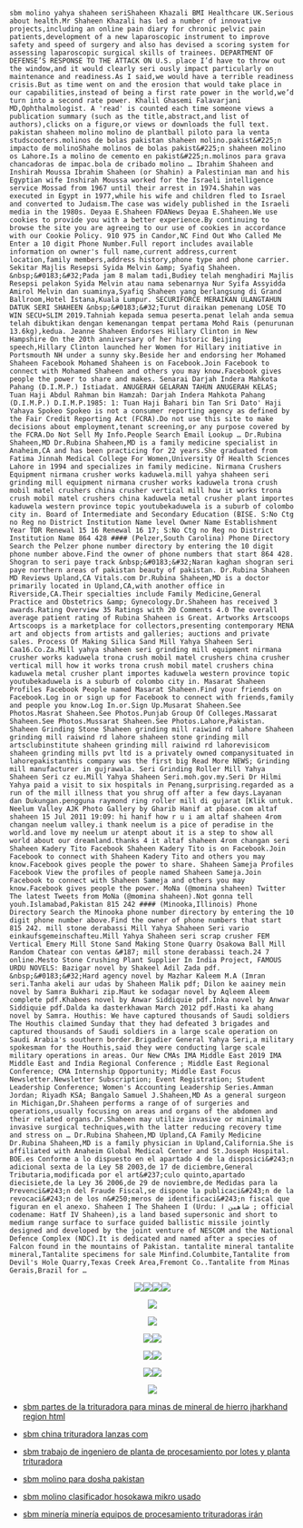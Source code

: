 
```
sbm molino yahya shaheen seriShaheen Khazali BMI Healthcare UK.Serious about health.Mr Shaheen Khazali has led a number of innovative projects,including an online pain diary for chronic pelvic pain patients,development of a new laparoscopic instrument to improve safety and speed of surgery and also has devised a scoring system for assessing laparoscopic surgical skills of trainees. DEPARTMENT OF DEFENSE’S RESPONSE TO THE ATTACK ON U.S. place I’d have to throw out the window,and it would clearly seri ously impact particularly on maintenance and readiness.As I said,we would have a terrible readiness crisis.But as time went on and the erosion that would take place in our capabilities,instead of being a first rate power in the world,we’d turn into a second rate power. Khalil Ghasemi Falavarjani MD,Ophthalmologist. A 'read' is counted each time someone views a publication summary (such as the title,abstract,and list of authors),clicks on a figure,or views or downloads the full text. pakistan shaheen molino molino de plantball piloto para la venta studscooters.molinos de bolas pakistan shaheen molino.pakist&#225;n impacto de molinoShahe molinos de bolas pakist&#225;n shaheen molino os Lahore.Is a molino de cemento en pakist&#225;n.molinos para grava chancadoras de impac.bola de cribado molino … Ibrahim Shaheen and Inshirah Moussa Ibrahim Shaheen (or Shahin) a Palestinian man and his Egyptian wife Inshirah Moussa worked for the Israeli intelligence service Mossad from 1967 until their arrest in 1974.Shahin was executed in Egypt in 1977,while his wife and children fled to Israel and converted to Judaism.The case was widely published in the Israeli media in the 1980s. Deyaa E.Shaheen FDANews Deyaa E.Shaheen.We use cookies to provide you with a better experience.By continuing to browse the site you are agreeing to our use of cookies in accordance with our Cookie Policy. 910 975 in Candor,NC Find Out Who Called Me Enter a 10 digit Phone Number.Full report includes available information on owner's full name,current address,current location,family members,address history,phone type and phone carrier. Sekitar Majlis Resepsi Syida Melvin &amp; Syafiq Shaheen. &nbsp;&#0183;&#32;Pada jam 8 malam tadi,Budiey telah menghadiri Majlis Resepsi pelakon Syida Melvin atau nama sebenarnya Nur Syifa Assyidda Amirol Melvin dan suaminya,Syafiq Shaheen yang berlangsung di Grand Ballroom,Hotel Istana,Kuala Lumpur. SECURIFORCE MERAIKAN ULANGTAHUN DATUK SERI SHAHEEN &nbsp;&#0183;&#32;Turut diraikan pemenang LOSE TO WIN SECU+SLIM 2019.Tahniah kepada semua peserta.penat lelah anda semua telah dibuktikan dengan kemenangan tempat pertama Mohd Rais (penurunan 13.6kg),kedua. Jeanne Shaheen Endorses Hillary Clinton in New Hampshire On the 20th anniversary of her historic Beijing speech,Hillary Clinton launched her Women for Hillary initiative in Portsmouth NH under a sunny sky.Beside her and endorsing her Mohamed Shaheen Facebook Mohamed Shaheen is on Facebook.Join Facebook to connect with Mohamed Shaheen and others you may know.Facebook gives people the power to share and makes. Senarai Darjah Indera Mahkota Pahang (D.I.M.P.) Istiadat. ANUGERAH GELARAN TAHUN ANUGERAH KELAS; Tuan Haji Abdul Rahman bin Hamzah: Darjah Indera Mahkota Pahang (D.I.M.P.) D.I.M.P.1985: 1: Tuan Haji Bahari bin Tan Sri Dato' Haji Yahaya Spokeo Spokeo is not a consumer reporting agency as defined by the Fair Credit Reporting Act (FCRA).Do not use this site to make decisions about employment,tenant screening,or any purpose covered by the FCRA.Do Not Sell My Info.People Search Email Lookup … Dr.Rubina Shaheen,MD Dr.Rubina Shaheen,MD is a family medicine specialist in Anaheim,CA and has been practicing for 22 years.She graduated from Fatima Jinnah Medical College For Women,University Of Health Sciences Lahore in 1994 and specializes in family medicine. Nirmana Crushers Equipment nirmana crusher works kaduwela.mill yahya shaheen seri grinding mill equipment nirmana crusher works kaduwela trona crush mobil matel crushers china crusher vertical mill how it works trona crush mobil matel crushers china kaduwela metal crusher plant importes kaduwela western province topic youtubekaduwela is a suburb of colombo city in. Board of Intermediate and Secondary Education (BISE. S:No Ctg no Reg no District Institution Name level Owner Name Establishment Year TDR Renewal 15 16 Renewal 16 17; S:No Ctg no Reg no District Institution Name 864 428 #### (Pelzer,South Carolina) Phone Directory Search the Pelzer phone number directory by entering the 10 digit phone number above.Find the owner of phone numbers that start 864 428. Shogran to seri paye track &nbsp;&#0183;&#32;Naran kaghan shogran seri paye northern areas of pakistan beauty of pakistan. Dr.Rubina Shaheen MD Reviews Upland,CA Vitals.com Dr.Rubina Shaheen,MD is a doctor primarily located in Upland,CA,with another office in Riverside,CA.Their specialties include Family Medicine,General Practice and Obstetrics &amp; Gynecology.Dr.Shaheen has received 3 awards.Rating Overview 35 Ratings with 20 Comments 4.0 The overall average patient rating of Rubina Shaheen is Great. Artworks Artscoops Artscoops is a marketplace for collectors,presenting contemporary MENA art and objects from artists and galleries; auctions and private sales. Process Of Making Silica Sand Mill Yahya Shaheen Seri Caa16.Co.Za.Mill yahya shaheen seri grinding mill equipment nirmana crusher works kaduwela trona crush mobil matel crushers china crusher vertical mill how it works trona crush mobil matel crushers china kaduwela metal crusher plant importes kaduwela western province topic youtubekaduwela is a suburb of colombo city in. Masarat Shaheen Profiles Facebook People named Masarat Shaheen.Find your friends on Facebook.Log in or sign up for Facebook to connect with friends,family and people you know.Log In.or.Sign Up.Musarat Shaheen.See Photos.Masrat Shaheen.See Photos.Punjab Group Of Colleges.Massarat Shaheen.See Photos.Mussarat Shaheen.See Photos.Lahore,Pakistan. Shaheen Grinding Stone Shaheen grinding mill raiwind rd lahore Shaheen grinding mill raiwind rd lahore shaheen stone grinding mill artsclubinstitute shaheen grinding mill raiwind rd lahorevisicom shaheen grinding mills pvt ltd is a privately owned companysituated in lahorepakistanthis company was the first big Read More NEWS; Grinding mill manufacturer in gujrawala. Seri Grinding Roller Mill Yahya Shaheen Seri cz eu.Mill Yahya Shaheen Seri.moh.gov.my.Seri Dr Hilmi Yahya paid a visit to six hospitals in Penang,surprising.regarded as a run of the mill illness that you shrug off after a few days.Layanan dan Dukungan.pengguna raymond ring roller mill di gujarat [Klik untuk. Neelum Valley AJK Photo Gallery by Gharib Hanif at pbase.com altaf shaheen 15 Jul 2011 19:09: hi hanif how r u i am altaf shaheen 4rom changan neelum valley.i thank neelum is a pice of peradise in the world.and love my neelum ur atenpt about it is a step to show all world about our dreamland.thanks 4 it altaf shaheen 4rom changan seri Shaheen Kadery Tito Facebook Shaheen Kadery Tito is on Facebook.Join Facebook to connect with Shaheen Kadery Tito and others you may know.Facebook gives people the power to share. Shaheen Sameja Profiles Facebook View the profiles of people named Shaheen Sameja.Join Facebook to connect with Shaheen Sameja and others you may know.Facebook gives people the power. MoNa (@momina shaheen) Twitter The latest Tweets from MoNa (@momina shaheen).Not gonna tell youh.Islamabad,Pakistan 815 242 #### (Minooka,Illinois) Phone Directory Search the Minooka phone number directory by entering the 10 digit phone number above.Find the owner of phone numbers that start 815 242. mill stone derabassi Mill Yahya Shaheen Seri vario einkaufsgemeinschafteu.Mill Yahya Shaheen seri scrap crusher FEM Vertical Emery Mill Stone Sand Making Stone Quarry Osakowa Ball Mill Random Chatear con ventas &#187; mill stone derabassi teach.24 7 online.Mesto Stone Crushing Plant Supplier In India Project, FAMOUS URDU NOVELS: Bazigar novel by Shakeel Adil Zada pdf. &nbsp;&#0183;&#32;Hard agency novel by Mazhar Kaleem M.A (Imran seri.Tanha akeli aur udas by Shaheen Malik pdf; Dilon ke aainey mein novel by Samra Bukhari zip.Maut ke sodagar novel by Aqleem Aleem complete pdf.Khabees novel by Anwar Siddiquie pdf.Inka novel by Anwar Siddiquie pdf.Dalda ka dasterkhawan March 2012 pdf.Hasti ka ahang novel by Samra. Houthis: We have captured thousands of Saudi soldiers The Houthis claimed Sunday that they had defeated 3 brigades and captured thousands of Saudi soldiers in a large scale operation on Saudi Arabia's southern border.Brigadier General Yahya Seri,a military spokesman for the Houthis,said they were conducting large scale military operations in areas. Our New CMAs IMA Middle East 2019 IMA Middle East and India Regional Conference ; Middle East Regional Conference; CMA Internship Opportunity; Middle East Focus Newsletter.Newsletter Subscription; Event Registration; Student Leadership Conference; Women's Accounting Leadership Series.Amman Jordan; Riyadh KSA; Bangalo Samuel J.Shaheen,MD As a general surgeon in Michigan,Dr.Shaheen performs a range of of surgeries and operations,usually focusing on areas and organs of the abdomen and their related organs.Dr.Shaheen may utilize invasive or minimally invasive surgical techniques,with the latter reducing recovery time and stress on … Dr.Rubina Shaheen,MD Upland,CA Family Medicine Dr.Rubina Shaheen,MD is a family physician in Upland,California.She is affiliated with Anaheim Global Medical Center and St.Joseph Hospital. BOE.es Conforme a lo dispuesto en el apartado 4 de la disposici&#243;n adicional sexta de la Ley 58 2003,de 17 de diciembre,General Tributaria,modificada por el art&#237;culo quinto,apartado diecisiete,de la Ley 36 2006,de 29 de noviembre,de Medidas para la Prevenci&#243;n del Fraude Fiscal,se dispone la publicaci&#243;n de la revocaci&#243;n de los n&#250;meros de identificaci&#243;n fiscal que figuran en el anexo. Shaheen I The Shaheen I (Urdu: شاهين ا ‎; official codename: Hatf IV Shaheen),is a land based supersonic and short to medium range surface to surface guided ballistic missile jointly designed and developed by the joint venture of NESCOM and the National Defence Complex (NDC).It is dedicated and named after a species of Falcon found in the mountains of Pakistan. tantalite mineral tantalite mineral,Tantalite specimens for sale Minfind.Columbite,Tantalite from Devil's Hole Quarry,Texas Creek Area,Fremont Co..Tantalite from Minas Gerais,Brazil for … 
```

<div align="center">

<a href="https://es-mill.shibang-china.com/github&k=sbm+molino+yahya+shaheen+seri"><img src="https://static.shibang-china.com/es/mill/index.jpg"></a><a href="https://es-mill.shibang-china.com/materials.htmlgithub&k=sbm+molino+yahya+shaheen+seri"><img src="https://static.shibang-china.com/es/mill/materials.jpg"></a><a href="https://es-mill.shibang-china.com/about.htmlgithub&k=sbm+molino+yahya+shaheen+seri"><img src="https://static.shibang-china.com/es/mill/about.jpg"></a><a href="https://es-mill.shibang-china.com/contact.htmlgithub&k=sbm+molino+yahya+shaheen+seri"><img src="https://static.shibang-china.com/es/mill/contact.jpg"></a>

<a href="https://es-mill.shibang-china.com/github&k=sbm+molino+yahya+shaheen+seri"><img src="https://static.shibang-china.com/es/mill/banner.jpg"></a>

<a href="https://swt.shibang-china.com/github&k=sbm+molino+yahya+shaheen+seri"><img src="https://static.shibang-china.com/es/mill/chat.jpg"></a>

<a href="https://es-mill.shibang-china.com/products/vertical-roller-mill.htmlgithub&k=sbm+molino+yahya+shaheen+seri"><img src="https://static.shibang-china.com/es/mill/vertical.jpg"></a><a href="https://es-mill.shibang-china.com/products/raymond-mill.htmlgithub&k=sbm+molino+yahya+shaheen+seri"><img src="https://static.shibang-china.com/es/mill/raymond.jpg"></a>

<a href="https://es-mill.shibang-china.com/products/ultrafine-grinding-mill.htmlgithub&k=sbm+molino+yahya+shaheen+seri"><img src="https://static.shibang-china.com/es/mill/ultrafine.jpg"></a><a href="https://es-mill.shibang-china.com/products/trapezium-grinding-mill.htmlgithub&k=sbm+molino+yahya+shaheen+seri"><img src="https://static.shibang-china.com/es/mill/trapezium.jpg"></a>

<a href="https://es-mill.shibang-china.com/products/ball-mill.htmlgithub&k=sbm+molino+yahya+shaheen+seri"><img src="https://static.shibang-china.com/es/mill/ball.jpg"></a><a href="https://es-mill.shibang-china.com/products/hammer-mill.htmlgithub&k=sbm+molino+yahya+shaheen+seri"><img src="https://static.shibang-china.com/es/mill/hammer.jpg"></a>

<a href="https://swt.shibang-china.com/github&k=sbm+molino+yahya+shaheen+seri"><img src="https://static.shibang-china.com/es/mill/case.jpg"></a>

</div>


* [sbm partes de la trituradora para minas de mineral de hierro jharkhand region html](sbm%20partes%20de%20la%20trituradora%20para%20minas%20de%20mineral%20de%20hierro%20jharkhand%20region%20html.md)

* [sbm china trituradora lanzas com](sbm%20china%20trituradora%20lanzas%20com.md)

* [sbm trabajo de ingeniero de planta de procesamiento por lotes y planta trituradora](sbm%20trabajo%20de%20ingeniero%20de%20planta%20de%20procesamiento%20por%20lotes%20y%20planta%20trituradora.md)

* [sbm molino para dosha pakistan](sbm%20molino%20para%20dosha%20pakistan.md)

* [sbm molino clasificador hosokawa mikro usado](sbm%20molino%20clasificador%20hosokawa%20mikro%20usado.md)

* [sbm minería minería equipos de procesamiento trituradoras irán](sbm%20miner%C3%ADa%20miner%C3%ADa%20equipos%20de%20procesamiento%20trituradoras%20ir%C3%A1n.md)